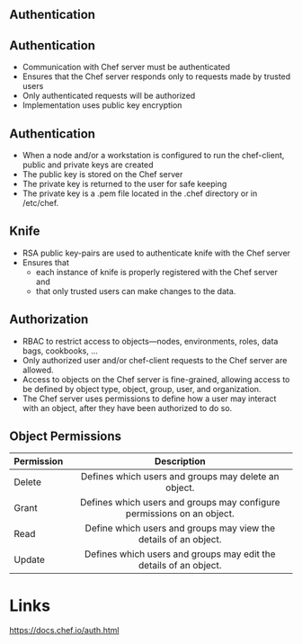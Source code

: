 ##  Authentication


##  Authentication

- Communication with Chef server must be authenticated
- Ensures that the Chef server responds only to requests made by trusted users
- Only authenticated requests will be authorized
- Implementation uses public key encryption


##  Authentication

- When a node and/or a workstation is configured to run the chef-client, public and private keys are created
- The public key is stored on the Chef server
- The private key is returned to the user for safe keeping
- The private key is a .pem file located in the .chef directory or in /etc/chef.


## Knife

- RSA public key-pairs are used to authenticate knife with the Chef server
- Ensures that 
  - each instance of knife is properly registered with the Chef server and
  - that only trusted users can make changes to the data.



## Authorization
- RBAC to restrict access to objects—nodes, environments, roles, data bags, cookbooks, ...
- Only authorized user and/or chef-client requests to the Chef server are allowed.
- Access to objects on the Chef server is fine-grained, allowing access to be defined by object type, object, group, user, and organization. 
- The Chef server uses permissions to define how a user may interact with an object, after they have been authorized to do so.


## Object Permissions
| Permission | Description   |
| -----------|:-------------:|
| Delete | Defines which users and groups may delete an object.|
|Grant   | Defines which users and groups may configure permissions on an object.|
|Read    | Define which users and groups may view the details of an object. |
|Update  | Defines which users and groups may edit the details of an object. |

# Links

https://docs.chef.io/auth.html